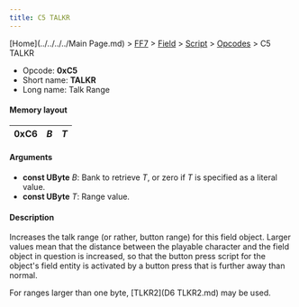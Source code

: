 ```yaml
---
title: C5 TALKR
---
```


[Home](../../../../Main Page.md) > [FF7](../../../../FF7.md) > [Field](../../../Field.md) > [Script](../../Script.md) > [Opcodes](../Opcodes.md) > C5 TALKR

-   Opcode: **0xC5**
-   Short name: **TALKR**
-   Long name: Talk Range

#### Memory layout

| 0xC6 | *B* | *T* |
|------|-----|-----|

#### Arguments

-   **const UByte** *B*: Bank to retrieve *T*, or zero if *T* is specified as a literal value.
-   **const UByte** *T*: Range value.

#### Description

Increases the talk range (or rather, button range) for this field object. Larger values mean that the distance between the playable character and the field object in question is increased, so that the button press script for the object's field entity is activated by a button press that is further away than normal.

For ranges larger than one byte, [TLKR2](D6 TLKR2.md) may be used.
